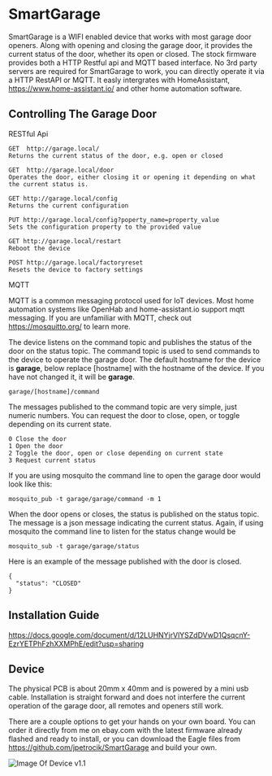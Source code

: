 # SmartGarage

SmartGarage is a WIFI enabled device that works with most garage door openers. Along with opening and closing the garage door, it provides the current status of the door, whether its open or closed.  The stock firmware provides both a HTTP Restful api and MQTT based interface. No 3rd party servers are required for SmartGarage to work, you can directly operate it via a HTTP RestAPI or MQTT.  It easly intergrates with HomeAssistant, https://www.home-assistant.io/ and other home automation software.

## Controlling The Garage Door ##

RESTful Api

```
GET  http://garage.local/
Returns the current status of the door, e.g. open or closed

GET  http://garage.local/door
Operates the door, either closing it or opening it depending on what the current status is.

GET http://garage.local/config
Returns the current configuration

PUT http://garage.local/config?poperty_name=property_value
Sets the configuration property to the provided value

GET http://garage.local/restart
Reboot the device

POST http://garage.local/factoryreset
Resets the device to factory settings
```

MQTT

MQTT is a common messaging protocol used for IoT devices.  Most home automation systems like OpenHab and home-assistant.io  support mqtt messaging. If you are unfamiliar with MQTT, check out https://mosquitto.org/ to learn more.

The device listens on the command topic and publishes the status of the door on the status topic.  The command topic is used to send commands to the device to operate the garage door. The default hostname for the device is __garage__, below replace [hostname] with the hostname of the device.  If you have not changed it, it will be __garage__. 

```
garage/[hostname]/command
```

The messages published to the command topic are very simple,  just numeric numbers.  You can request the door to close, open, or toggle depending on its current state.
```
0 Close the door 
1 Open the door 
2 Toggle the door, open or close depending on current state
3 Request current status
```

If you are using mosquito the command line to open the garage door would look like this:

```
mosquito_pub -t garage/garage/command -m 1
```

When the door opens or closes, the status is published on the status topic.  The message is a json message indicating the current status.  Again, if using mosquito the command line to listen for the status change would be

```
mosquito_sub -t garage/garage/status 
```

Here is an example of the message published with the door is closed.

```
{
  "status": "CLOSED"
}
```

## Installation Guide ##

https://docs.google.com/document/d/12LUHNYjrVlYSZdDVwD1QsqcnY-EzrYETPhFzhXXMPhE/edit?usp=sharing

## Device ##

The physical PCB is about 20mm x 40mm and is powered by a mini usb cable.  Installation is straight forward and does not interfere the current operation of the garage door, all remotes and openers still work.

There are a couple options to get your hands on your own board.  You can order it directly from me on ebay.com with the latest firmware already flashed and ready to install, or you can download the Eagle files from https://github.com/jpetrocik/SmartGarage and build your own.

![Image Of Device v1.1](http://petrocik.net/~john/SmartGarage.jpg)


